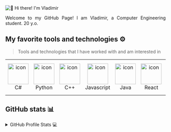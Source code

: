 <img src="https://raw.githubusercontent.com/rzashakeri/rzashakeri/main/intro.gif" alt="👋 Hi there! I'm Vladimir" title="👋 Hi there! I'm Vladimir" style="max-width: 100%; display: inline-block;" data-target="animated-image.originalImage">
<div align="justify">

</div>
<p></p>
<p align="justify">
Welcome to my GitHub Page! I am Vladimir, a Computer Engineering student. 20 y.o.
</p>

## My favorite tools and technologies ⚙️

> Tools and technologies that I have worked with and am interested in

<table>
  <tr>
    <td align="center" width="96">
        <img src="https://techstack-generator.vercel.app/csharp-icon.svg" alt="icon" width="65" height="65" />
      <br>C#
    </td>
    <td align="center" width="96">
      <a href="#macropower-tech">
        <img src="https://techstack-generator.vercel.app/python-icon.svg" alt="icon" width="65" height="65" />
      </a>
      <br>Python
    </td>
    <td align="center" width="96">
        <img src="https://techstack-generator.vercel.app/cpp-icon.svg" alt="icon" width="65" height="65" />
      <br>C++
    </td>
    <td align="center" width="96">
        <img src="https://techstack-generator.vercel.app/js-icon.svg" alt="icon" width="65" height="65" />
      <br>Javascript
    </td>
    <td align="center" width="96">
        <img src="https://techstack-generator.vercel.app/java-icon.svg" alt="icon" width="65" height="65" />
      <br>Java
    </td>
    <td align="center" width="96">
        <img src="https://techstack-generator.vercel.app/react-icon.svg" alt="icon" width="65" height="65" />
      <br>React
    </td>
    <td align="center" width="96">
        <img src="https://techstack-generator.vercel.app/spring-icon.svg" alt="icon" width="65" height="65" />
      <br>Spring
    </td>
    <td align="center" width="96">
        <img src="https://techstack-generator.vercel.app/microsoft-sql-icon.svg" alt="icon" width="65" height="65" />
      <br>Microsoft SQL
  </tr>
  <!-- Добавьте здесь свои любимые инструменты и технологии -->
</table>

## GitHub stats 📊

<details>
  <summary>GitHub Profile Stats 💻</summary>
  <br/>
    <a href="https://github.com/anuraghazra/github-readme-stats"><img alt="Vladimir's Github Stats" src="https://github-readme-stats.vercel.app/api/?username=ynb4gang&show_icons=true&count_private=true&theme=default&hide_border=true&bg_color=fff&title_color=00E676&icon_color=00E676" height="192px"/></a>
  <a href="https://github.com/anuraghazra/github-readme-stats"><img alt="Vladimir's Top Languages" src="https://github-readme-stats.vercel.app/api/top-langs/?username=ynb4gang&langs_count=8&layout=compact&theme=default&hide_border=true&bg_color=fff&title_color=000&icon_color=000&hide=Jupyter%20Notebook" height="192px"/></a>
  <br/>
</details>

<!-- Добавьте сюда информацию о вашей деятельности, статистике и медалях GitHub, если необходимо -->
